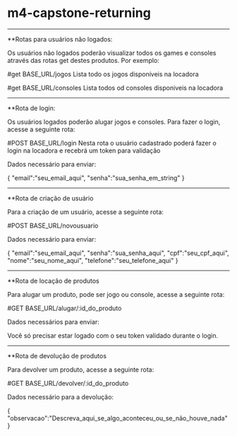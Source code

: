 # m4-capstone-returning

---

\*\*Rotas para usuários não logados:

Os usuários não logados poderão visualizar todos os games e consoles através das rotas get destes produtos. Por exemplo:

#get BASE_URL/jogos
Lista todo os jogos disponíveis na locadora

#get BASE_URL/consoles
Lista todos od consoles disponiveis na locadora

---

\*\*Rota de login:

Os usuários logados poderão alugar jogos e consoles. Para fazer o login, acesse a seguinte rota:

#POST BASE_URL/login
Nesta rota o usuário cadastrado poderá fazer o login na locadora e recebrá um token para validação

Dados necessário para enviar:

{
"email":"seu_email_aqui",
"senha":"sua_senha_em_string"
}

---

\*\*Rota de criação de usuário

Para a criação de um usuário, acesse a seguinte rota:

#POST BASE_URL/novousuario

Dados necessário para enviar:

{
"email":"seu_email_aqui",
"senha":"sua_senha_aqui",
"cpf":"seu_cpf_aqui",
"nome":"seu_nome_aqui",
"telefone":"seu_telefone_aqui"
}

---

\*\*Rota de locação de produtos

Para alugar um produto, pode ser jogo ou console, acesse a seguinte rota:

#GET BASE_URL/alugar/:id_do_produto

Dados necessários para enviar:

Você só precisar estar logado com o seu token validado durante o login.

---

\*\*Rota de devolução de produtos

Para devolver um produto, acesse a seguinte rota:

#GET BASE_URL/devolver/:id_do_produto

Dados necessário para a devolução:

{
"observacao":"Descreva_aqui_se_algo_aconteceu_ou_se_não_houve_nada"
}
